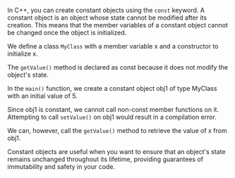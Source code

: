 In C++, you can create constant objects using the `const` keyword. A constant object is an object whose state cannot be modified after its creation. This means that the member variables of a constant object cannot be changed once the object is initialized.

We define a class `MyClass` with a member variable x and a constructor to initialize x.

The `getValue()` method is declared as const because it does not modify the object's state.

In the `main()` function, we create a constant object obj1 of type MyClass with an initial value of 5.

Since obj1 is constant, we cannot call non-const member functions on it. Attempting to call `setValue()` on obj1 would result in a compilation error.

We can, however, call the `getValue()` method to retrieve the value of x from obj1.

Constant objects are useful when you want to ensure that an object's state remains unchanged throughout its lifetime, providing guarantees of immutability and safety in your code.
